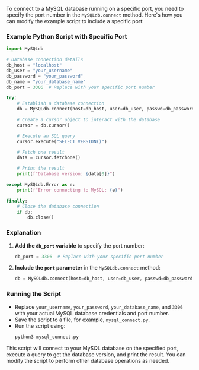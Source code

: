 To connect to a MySQL database running on a specific port, you need to specify the port number in the `MySQLdb.connect` method. Here's how you can modify the example script to include a specific port:

### Example Python Script with Specific Port

```python
import MySQLdb

# Database connection details
db_host = "localhost"
db_user = "your_username"
db_password = "your_password"
db_name = "your_database_name"
db_port = 3306  # Replace with your specific port number

try:
    # Establish a database connection
    db = MySQLdb.connect(host=db_host, user=db_user, passwd=db_password, db=db_name, port=db_port)

    # Create a cursor object to interact with the database
    cursor = db.cursor()

    # Execute an SQL query
    cursor.execute("SELECT VERSION()")

    # Fetch one result
    data = cursor.fetchone()

    # Print the result
    print(f"Database version: {data[0]}")

except MySQLdb.Error as e:
    print(f"Error connecting to MySQL: {e}")

finally:
    # Close the database connection
    if db:
        db.close()
```

### Explanation
1. **Add the `db_port` variable** to specify the port number:
   ```python
   db_port = 3306  # Replace with your specific port number
   ```

2. **Include the `port` parameter** in the `MySQLdb.connect` method:
   ```python
   db = MySQLdb.connect(host=db_host, user=db_user, passwd=db_password, db=db_name, port=db_port)
   ```

### Running the Script
- Replace `your_username`, `your_password`, `your_database_name`, and `3306` with your actual MySQL database credentials and port number.
- Save the script to a file, for example, `mysql_connect.py`.
- Run the script using:
  ```bash
  python3 mysql_connect.py
  ```

This script will connect to your MySQL database on the specified port, execute a query to get the database version, and print the result. You can modify the script to perform other database operations as needed.